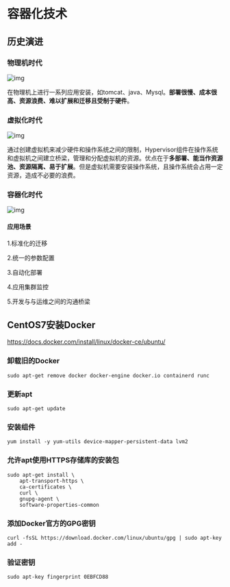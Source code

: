 # 容器化技术

## 历史演进

### 物理机时代

![img](http://kylescloud.top/site/pic/PhysicalEra.jpg)

在物理机上进行一系列应用安装，如tomcat、java、Mysql。**部署很慢、成本很高、资源浪费、难以扩展和迁移且受制于硬件**。



### 虚拟化时代

![img](http://kylescloud.top/site/pic/FictitiousEra.jpg)

通过创建虚拟机来减少硬件和操作系统之间的限制，Hypervisor组件在操作系统和虚拟机之间建立桥梁，管理和分配虚拟机的资源。优点在于**多部署、能当作资源池、资源隔离、易于扩展**。但是虚拟机需要安装操作系统，且操作系统会占用一定资源，造成不必要的浪费。



### 容器化时代

![img](http://kylescloud.top/site/pic/DockerEra.jpg)

#### 应用场景

1.标准化的迁移

2.统一的参数配置

3.自动化部署

4.应用集群监控

5.开发与与运维之间的沟通桥梁



## CentOS7安装Docker

https://docs.docker.com/install/linux/docker-ce/ubuntu/

### 卸载旧的Docker

```
sudo apt-get remove docker docker-engine docker.io containerd runc
```

### 更新apt

```
sudo apt-get update
```

### 安装组件

```
yum install -y yum-utils device-mapper-persistent-data lvm2
```

### 允许apt使用HTTPS存储库的安装包

```
sudo apt-get install \
    apt-transport-https \
    ca-certificates \
    curl \
    gnupg-agent \
    software-properties-common
```

### 添加Docker官方的GPG密钥

```
curl -fsSL https://download.docker.com/linux/ubuntu/gpg | sudo apt-key add -
```

### 验证密钥

```
sudo apt-key fingerprint 0EBFCD88
```

